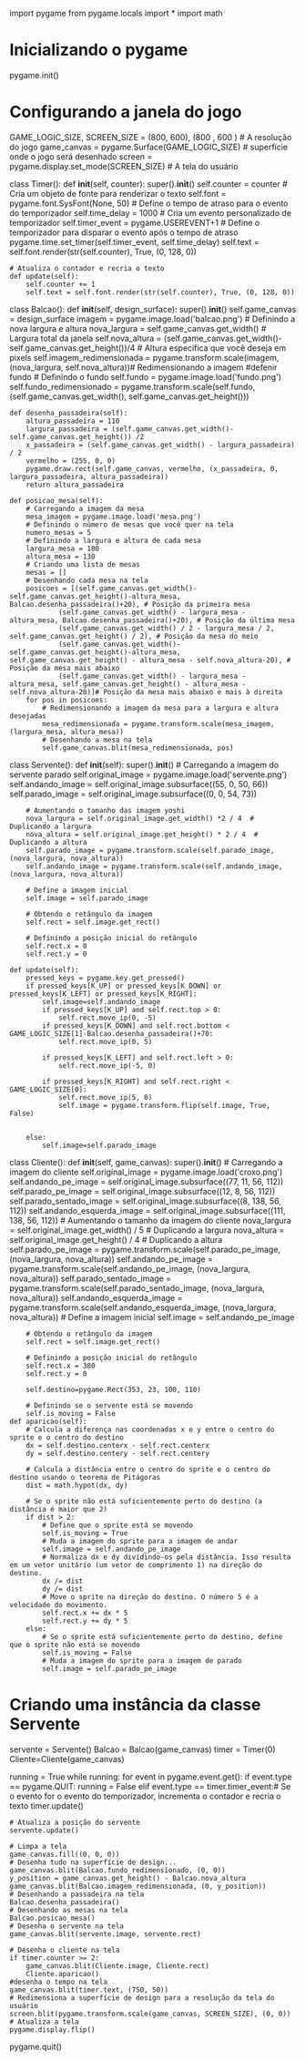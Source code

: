 import pygame
from pygame.locals import *
import math
# Inicializando o pygame
pygame.init()

# Configurando a janela do jogo
GAME_LOGIC_SIZE, SCREEN_SIZE = (800, 600), (800 , 600 ) # A resolução do jogo
game_canvas = pygame.Surface(GAME_LOGIC_SIZE) # superfície onde o jogo será desenhado
screen = pygame.display.set_mode(SCREEN_SIZE) # A tela do usuário

class Timer():
    def __init__(self, counter):
        super().__init__()
        self.counter = counter
        # Cria um objeto de fonte para renderizar o texto
        self.font = pygame.font.SysFont(None, 50)
        # Define o tempo de atraso para o evento do temporizador
        self.time_delay = 1000
        # Cria um evento personalizado de temporizador
        self.timer_event = pygame.USEREVENT+1
        # Define o temporizador para disparar o evento após o tempo de atraso
        pygame.time.set_timer(self.timer_event, self.time_delay)
        self.text = self.font.render(str(self.counter), True, (0, 128, 0))
    
    # Atualiza o contador e recria o texto
    def update(self):
        self.counter += 1
        self.text = self.font.render(str(self.counter), True, (0, 128, 0))

class Balcao():
    def __init__(self, design_surface):
        super().__init__()
        self.game_canvas = design_surface
        imagem = pygame.image.load('balcao.png')
        # Definindo a nova largura e altura
        nova_largura = self.game_canvas.get_width()  # Largura total da janela
        self.nova_altura = (self.game_canvas.get_width()-self.game_canvas.get_height())/4  # Altura específica que você deseja em pixels
        self.imagem_redimensionada = pygame.transform.scale(imagem, (nova_largura, self.nova_altura))# Redimensionando a imagem
        #defenir fundo
        # Definindo o fundo
        self.fundo = pygame.image.load('fundo.png')
        self.fundo_redimensionado = pygame.transform.scale(self.fundo, (self.game_canvas.get_width(), self.game_canvas.get_height()))

    def desenha_passadeira(self):
        altura_passadeira = 110
        largura_passadeira = (self.game_canvas.get_width()-self.game_canvas.get_height()) /2
        x_passadeira = (self.game_canvas.get_width() - largura_passadeira) / 2
        vermelho = (255, 0, 0)
        pygame.draw.rect(self.game_canvas, vermelho, (x_passadeira, 0, largura_passadeira, altura_passadeira))
        return altura_passadeira
    
    def posicao_mesa(self):
        # Carregando a imagem da mesa
        mesa_imagem = pygame.image.load('mesa.png')
        # Definindo o número de mesas que você quer na tela
        numero_mesas = 5
        # Definindo a largura e altura de cada mesa
        largura_mesa = 180
        altura_mesa = 130
        # Criando uma lista de mesas
        mesas = []
        # Desenhando cada mesa na tela
        posicoes = [(self.game_canvas.get_width()- self.game_canvas.get_height()-altura_mesa, Balcao.desenha_passadeira()+20), # Posição da primeira mesa
                (self.game_canvas.get_width() - largura_mesa - altura_mesa, Balcao.desenha_passadeira()+20), # Posição da última mesa
                (self.game_canvas.get_width() / 2 - largura_mesa / 2, self.game_canvas.get_height() / 2), # Posição da mesa do meio
                (self.game_canvas.get_width()- self.game_canvas.get_height()-altura_mesa, self.game_canvas.get_height() - altura_mesa - self.nova_altura-20), # Posição da mesa mais abaixo
                (self.game_canvas.get_width() - largura_mesa - altura_mesa, self.game_canvas.get_height() - altura_mesa - self.nova_altura-20)]# Posição da mesa mais abaixo e mais à direita
        for pos in posicoes:
            # Redimensionando a imagem da mesa para a largura e altura desejadas
            mesa_redimensionada = pygame.transform.scale(mesa_imagem, (largura_mesa, altura_mesa))
            # Desenhando a mesa na tela
            self.game_canvas.blit(mesa_redimensionada, pos)

class Servente():
    def __init__(self):
        super().__init__()
        # Carregando a imagem do servente parado
        self.original_image = pygame.image.load('servente.png')
        self.andando_image = self.original_image.subsurface((55, 0, 50, 66))
        self.parado_image = self.original_image.subsurface((0, 0, 54, 73))
        
        # Aumentando o tamanho das imagem yoshi
        nova_largura = self.original_image.get_width() *2 / 4  # Duplicando a largura
        nova_altura = self.original_image.get_height() * 2 / 4  # Duplicando a altura
        self.parado_image = pygame.transform.scale(self.parado_image, (nova_largura, nova_altura))
        self.andando_image = pygame.transform.scale(self.andando_image, (nova_largura, nova_altura))

        # Define a imagem inicial
        self.image = self.parado_image

        # Obtendo o retângulo da imagem
        self.rect = self.image.get_rect()

        # Definindo a posição inicial do retângulo
        self.rect.x = 0
        self.rect.y = 0

    def update(self):
        pressed_keys = pygame.key.get_pressed()
        if pressed_keys[K_UP] or pressed_keys[K_DOWN] or pressed_keys[K_LEFT] or pressed_keys[K_RIGHT]:
            self.image=self.andando_image
            if pressed_keys[K_UP] and self.rect.top > 0:
                self.rect.move_ip(0, -5)
            if pressed_keys[K_DOWN] and self.rect.bottom < GAME_LOGIC_SIZE[1]-Balcao.desenha_passadeira()+70:
                self.rect.move_ip(0, 5)

            if pressed_keys[K_LEFT] and self.rect.left > 0:
                self.rect.move_ip(-5, 0)

            if pressed_keys[K_RIGHT] and self.rect.right < GAME_LOGIC_SIZE[0]:
                self.rect.move_ip(5, 0)
                self.image = pygame.transform.flip(self.image, True, False)
                

        else:
            self.image=self.parado_image

class Cliente():
    def __init__(self, game_canvas):
        super().__init__()
        # Carregando a imagem do cliente
        self.original_image = pygame.image.load('croxo.png')
        self.andando_pe_image = self.original_image.subsurface((77, 11, 56, 112))
        self.parado_pe_image = self.original_image.subsurface((12, 8, 56, 112))
        self.parado_sentado_image = self.original_image.subsurface((8, 138, 56, 112))
        self.andando_esquerda_image = self.original_image.subsurface((111, 138, 56, 112))
        # Aumentando o tamanho da imagem do cliente
        nova_largura = self.original_image.get_width() / 5  # Duplicando a largura
        nova_altura = self.original_image.get_height() / 4   # Duplicando a altura
        self.parado_pe_image = pygame.transform.scale(self.parado_pe_image, (nova_largura, nova_altura))
        self.andando_pe_image = pygame.transform.scale(self.andando_pe_image, (nova_largura, nova_altura))
        self.parado_sentado_image = pygame.transform.scale(self.parado_sentado_image, (nova_largura, nova_altura))
        self.andando_esquerda_image = pygame.transform.scale(self.andando_esquerda_image, (nova_largura, nova_altura))
        # Define a imagem inicial
        self.image = self.andando_pe_image

        # Obtendo o retângulo da imagem
        self.rect = self.image.get_rect()

        # Definindo a posição inicial do retângulo
        self.rect.x = 380
        self.rect.y = 0

        self.destino=pygame.Rect(353, 23, 100, 110)

        # Definindo se o servente está se movendo
        self.is_moving = False
    def aparicao(self):
        # Calcula a diferença nas coordenadas x e y entre o centro do sprite e o centro do destino
        dx = self.destino.centerx - self.rect.centerx
        dy = self.destino.centery - self.rect.centery

        # Calcula a distância entre o centro do sprite e o centro do destino usando o teorema de Pitágoras
        dist = math.hypot(dx, dy)

        # Se o sprite não está suficientemente perto do destino (a distância é maior que 2)
        if dist > 2:
            # Define que o sprite está se movendo
            self.is_moving = True
            # Muda a imagem do sprite para a imagem de andar
            self.image = self.andando_pe_image
            # Normaliza dx e dy dividindo-os pela distância. Isso resulta em um vetor unitário (um vetor de comprimento 1) na direção do destino.
            dx /= dist
            dy /= dist
            # Move o sprite na direção do destino. O número 5 é a velocidade do movimento.
            self.rect.x += dx * 5
            self.rect.y += dy * 5
        else:
            # Se o sprite está suficientemente perto do destino, define que o sprite não está se movendo
            self.is_moving = False
            # Muda a imagem do sprite para a imagem de parado
            self.image = self.parado_pe_image

# Criando uma instância da classe Servente
servente = Servente()
Balcao = Balcao(game_canvas)
timer = Timer(0)
Cliente=Cliente(game_canvas)

running = True
while running:
    for event in pygame.event.get():
        if event.type == pygame.QUIT:
            running = False
        elif event.type == timer.timer_event:# Se o evento for o evento do temporizador, incrementa o contador e recria o texto
            timer.update()
        
    # Atualiza a posição do servente
    servente.update()

    # Limpa a tela
    game_canvas.fill((0, 0, 0))
    # Desenha tudo na superfície de design...
    game_canvas.blit(Balcao.fundo_redimensionado, (0, 0))
    y_position = game_canvas.get_height() - Balcao.nova_altura
    game_canvas.blit(Balcao.imagem_redimensionada, (0, y_position))
    # Desenhando a passadeira na tela
    Balcao.desenha_passadeira()
    # Desenhando as mesas na tela
    Balcao.posicao_mesa()
    # Desenha o servente na tela
    game_canvas.blit(servente.image, servente.rect)

    # Desenha o cliente na tela
    if timer.counter >= 2:
        game_canvas.blit(Cliente.image, Cliente.rect)
        Cliente.aparicao()
    #desenha o tempo na tela
    game_canvas.blit(timer.text, (750, 50))
    # Redimensiona a superfície de design para a resolução da tela do usuário
    screen.blit(pygame.transform.scale(game_canvas, SCREEN_SIZE), (0, 0))
    # Atualiza a tela
    pygame.display.flip()

pygame.quit()
